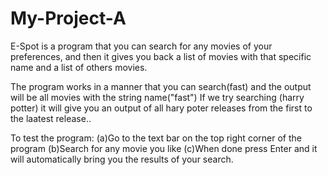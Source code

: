 # My-Project-A
E-Spot is a program that you can search for any movies of your preferences, and then it gives you back a list of movies with that specific name and a list of others movies. 

The program works in a manner that you can search(fast) and the output will be all movies with the string name("fast")
If we try searching (harry potter) it will give you an output of all hary poter releases from the first to the laatest release..

To test the program:
(a)Go to the text bar on the top right corner of the program
(b)Search for any movie you like
(c)When done press Enter and it will automatically bring you the results of your search.